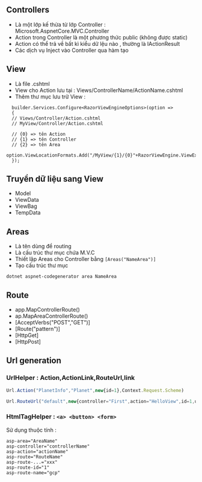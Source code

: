 ## Controllers
- Là một lớp kế thừa từ lớp Controller : Microsoft.AspnetCore.MVC.Controller
- Action trong Controller là một phương thức public (không được static)
- Action có thể trả về bất kì kiểu dữ lệu nào , thường là IActionResult
- Các dịch vụ Inject vào Controller qua hàm tạo
## View
- Là file .cshtml
- View cho Action lưu tại : Views/ControllerName/ActionName.cshtml
- Thêm thư mục lưu trữ View :
```
  builder.Services.Configure<RazorViewEngineOptions>(option =>
  {
  // Views/Controller/Action.cshtml
  // MyView/Controller/Action.cshtml

  // {0} => tên Action
  // {1} => tên Controller
  // {2} => tên Area
  option.ViewLocationFormats.Add("/MyView/{1}/{0}"+RazorViewEngine.ViewExtension);
  });
```
## Truyền dữ liệu sang View
- Model
- ViewData
- ViewBag
- TempData

## Areas
- Là tên dùng để routing
- Là cấu trúc thư mục chứa M.V.C
- Thiết lập Areas cho Controller bằng ```[Areas("NameArea")]```
- Tạo cấu trúc thư mục 
```
dotnet aspnet-codegenerator area NameArea
```
## Route
- app.MapControllerRoute()
- ap.MapAreaControllerRoute()
- [AcceptVerbs("POST","GET")]
- [Route("pattern")]
- [HttpGet]
- [HttpPost]
## Url generation
### UrlHelper : Action,ActionLink,RouteUrl,link
```js
Url.Action("PlanetInfo","Planet",new{id=1},Context.Request.Scheme)

Url.RouteUrl("default",new{controller="First",action="HelloView",id=1,username="GCP"})
```
### HtmlTagHelper : ```<a> <button> <form>```
Sử dụng thuộc tính :
```
asp-area="AreaName"
asp-controller="controllerName"
asp-action="actionName"
asp-route="RouteName"
asp-route-...="xxx"
asp-route-id="1"
asp-route-name="gcp"
```